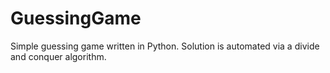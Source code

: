 # GuessingGame
Simple guessing game written in Python. Solution is automated via a divide and conquer algorithm.
